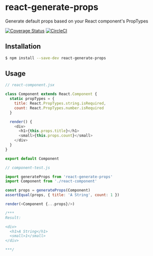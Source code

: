 # react-generate-props
Generate default props based on your React component's PropTypes

[![Coverage Status](https://coveralls.io/repos/github/markalfred/react-generate-props/badge.svg?branch=master)](https://coveralls.io/github/markalfred/react-generate-props?branch=master)
[![CircleCI](https://circleci.com/gh/markalfred/react-generate-props.svg?style=svg)](https://circleci.com/gh/markalfred/react-generate-props)

## Installation
```bash
$ npm install --save-dev react-generate-props
```

## Usage
```js
// react-component.jsx

class Component extends React.Component {
  static propTypes = {
    title: React.PropTypes.string.isRequired,
    count: React.PropTypes.number.isRequired
  }

  render() {
    <div>
      <h1>{this.props.title}</h1>
      <small>{this.props.count}</small>
    </div>
  }
}

export default Component
```

```js
// component-test.js

import generateProps from 'react-generate-props'
import Component from './react-component'

const props = generateProps(Component)
assertEqual(props, { title: 'A String', count: 1 })

render(<Component {...props}/>)

/***
Result:

<div>
  <h1>A String</h1>
  <small>1</small>
</div>

***/
```
